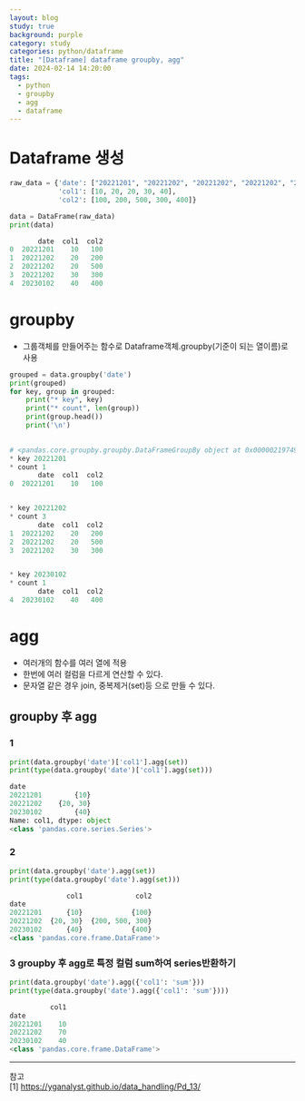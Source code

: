 ```yaml
---
layout: blog
study: true
background: purple
category: study
categories: python/dataframe
title: "[Dataframe] dataframe groupby, agg"
date: 2024-02-14 14:20:00
tags:
  - python
  - groupby
  - agg
  - dataframe
---
```


# Dataframe 생성

```python
raw_data = {'date': ["20221201", "20221202", "20221202", "20221202", "20230102"],
            'col1': [10, 20, 20, 30, 40],
            'col2': [100, 200, 500, 300, 400]}

data = DataFrame(raw_data)
print(data)

       date  col1  col2
0  20221201    10   100
1  20221202    20   200
2  20221202    20   500
3  20221202    30   300
4  20230102    40   400

```

# groupby

- 그룹객체를 만들어주는 함수로 Dataframe객체.groupby(기준이 되는 열이름)로 사용

```python
grouped = data.groupby('date')
print(grouped)
for key, group in grouped:
    print("* key", key)
    print("* count", len(group))
    print(group.head())
    print('\n')
    
```

```python
# <pandas.core.groupby.groupby.DataFrameGroupBy object at 0x0000021974982A90>
* key 20221201
* count 1
       date  col1  col2
0  20221201    10   100


* key 20221202
* count 3
       date  col1  col2
1  20221202    20   200
2  20221202    20   500
3  20221202    30   300


* key 20230102
* count 1
       date  col1  col2
4  20230102    40   400
```

# agg

- 여러개의 함수를 여러 열에 적용
- 한번에 여러 컬럼을 다르게 연산할 수 있다.
- 문자열 같은 경우 join, 중복제거(set)등 으로 만들 수 있다.

## groupby 후 agg

### 1

```python
print(data.groupby('date')['col1'].agg(set))
print(type(data.groupby('date')['col1'].agg(set)))

date
20221201        {10}
20221202    {20, 30}
20230102        {40}
Name: col1, dtype: object
<class 'pandas.core.series.Series'>
```

### 2

```python
print(data.groupby('date').agg(set))
print(type(data.groupby('date').agg(set)))

              col1             col2
date                               
20221201      {10}            {100}
20221202  {20, 30}  {200, 500, 300}
20230102      {40}            {400}
<class 'pandas.core.frame.DataFrame'>

```

### 3 groupby 후 agg로 특정 컬럼 sum하여 series반환하기

```python
print(data.groupby('date').agg({'col1': 'sum'}))
print(type(data.groupby('date').agg({'col1': 'sum'})))

          col1
date          
20221201    10
20221202    70
20230102    40
<class 'pandas.core.frame.DataFrame'>

```

---
참고  
[1] https://yganalyst.github.io/data_handling/Pd_13/
